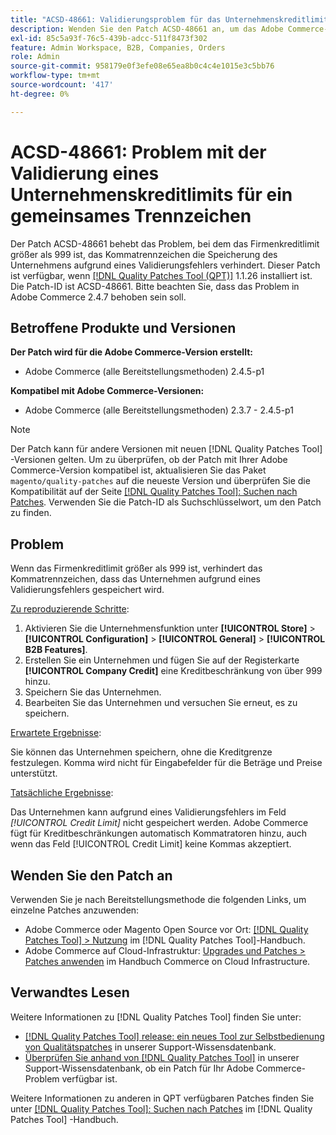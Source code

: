 ```yaml
---
title: "ACSD-48661: Validierungsproblem für das Unternehmenskreditlimit für ein gemeinsames Trennzeichen"
description: Wenden Sie den Patch ACSD-48661 an, um das Adobe Commerce-Problem zu beheben. Wenn die Firmenkreditbeschränkung größer als 999 ist, verhindert das Kommatrennzeichen die Speicherung des Unternehmens aufgrund eines Validierungsfehlers.
exl-id: 85c5a93f-76c5-439b-adcc-511f8473f302
feature: Admin Workspace, B2B, Companies, Orders
role: Admin
source-git-commit: 958179e0f3efe08e65ea8b0c4c4e1015e3c5bb76
workflow-type: tm+mt
source-wordcount: '417'
ht-degree: 0%

---
```


# ACSD-48661: Problem mit der Validierung eines Unternehmenskreditlimits für ein gemeinsames Trennzeichen

Der Patch ACSD-48661 behebt das Problem, bei dem das Firmenkreditlimit größer als 999 ist, das Kommatrennzeichen die Speicherung des Unternehmens aufgrund eines Validierungsfehlers verhindert. Dieser Patch ist verfügbar, wenn [[!DNL Quality Patches Tool (QPT)]](/help/announcements/adobe-commerce-announcements/magento-quality-patches-released-new-tool-to-self-serve-quality-patches.md) 1.1.26 installiert ist. Die Patch-ID ist ACSD-48661. Bitte beachten Sie, dass das Problem in Adobe Commerce 2.4.7 behoben sein soll.

## Betroffene Produkte und Versionen

**Der Patch wird für die Adobe Commerce-Version erstellt:**

* Adobe Commerce (alle Bereitstellungsmethoden) 2.4.5-p1

**Kompatibel mit Adobe Commerce-Versionen:**

* Adobe Commerce (alle Bereitstellungsmethoden) 2.3.7 - 2.4.5-p1

>[!NOTE]
>
>Der Patch kann für andere Versionen mit neuen [!DNL Quality Patches Tool] -Versionen gelten. Um zu überprüfen, ob der Patch mit Ihrer Adobe Commerce-Version kompatibel ist, aktualisieren Sie das Paket `magento/quality-patches` auf die neueste Version und überprüfen Sie die Kompatibilität auf der Seite [[!DNL Quality Patches Tool]: Suchen nach Patches](https://experienceleague.adobe.com/tools/commerce-quality-patches/index.html). Verwenden Sie die Patch-ID als Suchschlüsselwort, um den Patch zu finden.

## Problem

Wenn das Firmenkreditlimit größer als 999 ist, verhindert das Kommatrennzeichen, dass das Unternehmen aufgrund eines Validierungsfehlers gespeichert wird.

<u>Zu reproduzierende Schritte</u>:

1. Aktivieren Sie die Unternehmensfunktion unter **[!UICONTROL Store]** > **[!UICONTROL Configuration]** > **[!UICONTROL General]** > **[!UICONTROL B2B Features]**.
1. Erstellen Sie ein Unternehmen und fügen Sie auf der Registerkarte **[!UICONTROL Company Credit]** eine Kreditbeschränkung von über 999 hinzu.
1. Speichern Sie das Unternehmen.
1. Bearbeiten Sie das Unternehmen und versuchen Sie erneut, es zu speichern.

<u>Erwartete Ergebnisse</u>:

Sie können das Unternehmen speichern, ohne die Kreditgrenze festzulegen. Komma wird nicht für Eingabefelder für die Beträge und Preise unterstützt.

<u>Tatsächliche Ergebnisse</u>:

Das Unternehmen kann aufgrund eines Validierungsfehlers im Feld *[!UICONTROL Credit Limit]* nicht gespeichert werden. Adobe Commerce fügt für Kreditbeschränkungen automatisch Kommatratoren hinzu, auch wenn das Feld [!UICONTROL Credit Limit] keine Kommas akzeptiert.

## Wenden Sie den Patch an

Verwenden Sie je nach Bereitstellungsmethode die folgenden Links, um einzelne Patches anzuwenden:

* Adobe Commerce oder Magento Open Source vor Ort: [[!DNL Quality Patches Tool] > Nutzung](https://experienceleague.adobe.com/docs/commerce-operations/tools/quality-patches-tool/usage.html) im [!DNL Quality Patches Tool]-Handbuch.
* Adobe Commerce auf Cloud-Infrastruktur: [Upgrades und Patches > Patches anwenden](https://experienceleague.adobe.com/docs/commerce-cloud-service/user-guide/develop/upgrade/apply-patches.html) im Handbuch Commerce on Cloud Infrastructure.

## Verwandtes Lesen

Weitere Informationen zu [!DNL Quality Patches Tool] finden Sie unter:

* [[!DNL Quality Patches Tool] release: ein neues Tool zur Selbstbedienung von Qualitätspatches](/help/announcements/adobe-commerce-announcements/magento-quality-patches-released-new-tool-to-self-serve-quality-patches.md) in unserer Support-Wissensdatenbank.
* [Überprüfen Sie anhand von  [!DNL Quality Patches Tool]](/help/support-tools/patches-available-in-qpt-tool/check-patch-for-magento-issue-with-magento-quality-patches.md) in unserer Support-Wissensdatenbank, ob ein Patch für Ihr Adobe Commerce-Problem verfügbar ist.

Weitere Informationen zu anderen in QPT verfügbaren Patches finden Sie unter [[!DNL Quality Patches Tool]: Suchen nach Patches](https://experienceleague.adobe.com/tools/commerce-quality-patches/index.html) im [!DNL Quality Patches Tool] -Handbuch.
